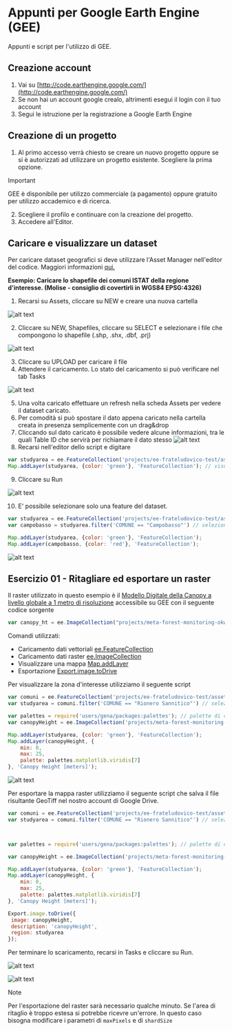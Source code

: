 # Appunti per Google Earth Engine (GEE)
Appunti e script per l'utilizzo di GEE.

## Creazione account
1. Vai su [http://code.earthengine.google.com/](http://code.earthengine.google.com/)
2. Se non hai un account google crealo, altrimenti esegui il login con il tuo account
3. Segui le istruzione per la registrazione a Google Earth Engine


## Creazione di un progetto
1. Al primo accesso verrà chiesto se creare un nuovo progetto oppure se si è autorizzati ad utilizzare un progetto esistente. Scegliere la prima opzione.
> [!IMPORTANT]  
> GEE è disponibile per utilizzo commerciale (a pagamento) oppure gratuito per utilizzo accademico e di ricerca.
2. Scegliere il profilo e continuare con la creazione del progetto.
3. Accedere all'Editor.


## Caricare e visualizzare un dataset
Per caricare dataset geografici si deve utilizzare l'Asset Manager nell'editor del codice. Maggiori informazioni [qui.](https://developers.google.com/earth-engine/guides/asset_manager)

**Esempio: Caricare lo shapefile dei comuni ISTAT della regione d'interesse. (Molise - consiglio di covertirli in WGS84 EPSG:4326)**

1. Recarsi su Assets, cliccare su NEW e creare una nuova cartella

![alt text](https://github.com/ludovico85/GIS-RESOURCES/blob/master/GEE/img/img1.png?raw=true)

2. Cliccare su NEW, Shapefiles, cliccare su SELECT e selezionare i file che compongono lo shapefile (.shp, .shx, .dbf, .prj)

![alt text](https://github.com/ludovico85/GIS-RESOURCES/blob/master/GEE/img/img2.png?raw=true)

3. Cliccare su UPLOAD per caricare il file
4. Attendere il caricamento. Lo stato del caricamento si può verificare nel tab Tasks

![alt text](https://github.com/ludovico85/GIS-RESOURCES/blob/master/GEE/img/img3.png?raw=true)

5. Una volta caricato effettuare un refresh nella scheda Assets per vedere il dataset caricato.
6. Per comodità si può spostare il dato appena caricato nella cartella creata in presenza semplicemente con un drag&drop
7. Cliccando sul dato caricato è possibile vedere alcune informazioni, tra le quali Table ID che servirà per richiamare il dato stesso
![alt text](https://github.com/ludovico85/GIS-RESOURCES/blob/master/GEE/img/img4.png?raw=true)
8. Recarsi nell'editor dello script e digitare
```javascript
var studyarea = ee.FeatureCollection('projects/ee-frateludovico-test/assets/dataset/molise') // Assegna il dato alla variabile studyarea
Map.addLayer(studyarea, {color: 'green'}, 'FeatureCollection'); // visualizza il dato
```
9. Cliccare su Run

![alt text](https://github.com/ludovico85/GIS-RESOURCES/blob/master/GEE/img/img5.png?raw=true)

10. E' possibile selezionare solo una feature del dataset.
```javascript
var studyarea = ee.FeatureCollection('projects/ee-frateludovico-test/assets/dataset/molise') // Assegna il dato alla variabile studyarea
var campobasso = studyarea.filter('COMUNE == "Campobasso"') // selezione

Map.addLayer(studyarea, {color: 'green'}, 'FeatureCollection');
Map.addLayer(campobasso, {color: 'red'}, 'FeatureCollection');
```
![alt text](https://github.com/ludovico85/GIS-RESOURCES/blob/master/GEE/img/img6.png?raw=true)


## Esercizio 01 - Ritagliare ed esportare un raster
Il raster utilizzato in questo esempio è il [Modello Digitale della Canopy a livello globale a 1 metro di risoluzione](https://gee-community-catalog.org/projects/meta_trees/?fbclid=IwZXh0bgNhZW0CMTAAAR0qEUr0dSkj3WQ5cUIHvfOwjLtXFtxEeUysNqynxtBMevFEF8CaP6a0OPQ_aem_AfeRztZ1Y8TUxqdUK-xLBSjkuWb8X6HCgjwrk2FmtjCLLz3N4ZGPzqCmujvdwAwENdIdnP5aKeakRJ3LSOsSP-XE) accessibile su GEE con il seguente codice sorgente
```javascript
var canopy_ht = ee.ImageCollection("projects/meta-forest-monitoring-okw37/assets/CanopyHeight")
```

Comandi utilizzati:
- Caricamento dati vettoriali [ee.FeatureCollection](https://developers.google.com/earth-engine/apidocs/ee-featurecollection)
- Caricamento dati raster [ee.ImageCollection](https://developers.google.com/earth-engine/apidocs/ee-imagecollection)
- Visualizzare una mappa [Map.addLayer](https://developers.google.com/earth-engine/apidocs/map-addlayer)
- Esportazione [Export.image.toDrive](https://developers.google.com/earth-engine/apidocs/export-image-todrive)


Per visualizzare la zona d'interesse utilizziamo il seguente script

```javascript
var comuni = ee.FeatureCollection('projects/ee-frateludovico-test/assets/dataset/molise') // Assegna il dato alla variabile comuni
var studyarea = comuni.filter('COMUNE == "Rionero Sannitico"') // selezione del comune che viene assegnato alla nuova variabile studyarea

var palettes = require('users/gena/packages:palettes'); // palette di colori per visualizzare il dataset raster
var canopyHeight = ee.ImageCollection('projects/meta-forest-monitoring-okw37/assets/CanopyHeight').mosaic().clip(studyarea);

Map.addLayer(studyarea, {color: 'green'}, 'FeatureCollection');
Map.addLayer(canopyHeight, {
    min: 0,
    max: 25,
    palette: palettes.matplotlib.viridis[7]
}, 'Canopy Height [meters]');

```
![alt text](https://github.com/ludovico85/GIS-RESOURCES/blob/master/GEE/img/img7.png?raw=true)


Per esportare la mappa raster utilizziamo il seguente script che salva il file risultante GeoTiff nel nostro account di Google Drive.

```javascript
var comuni = ee.FeatureCollection('projects/ee-frateludovico-test/assets/dataset/molise') // Assegna il dato alla variabile comuni
var studyarea = comuni.filter('COMUNE == "Rionero Sannitico"') // selezione del comune che viene assegnato alla nuova variabile studyarea



var palettes = require('users/gena/packages:palettes'); // palette di colori per visualizzare il dataset raster

var canopyHeight = ee.ImageCollection('projects/meta-forest-monitoring-okw37/assets/CanopyHeight').mosaic().clip(studyarea); // ritaglio del raster

Map.addLayer(studyarea, {color: 'green'}, 'FeatureCollection');
Map.addLayer(canopyHeight, {
    min: 0,
    max: 25,
    palette: palettes.matplotlib.viridis[7]
}, 'Canopy Height [meters]');

Export.image.toDrive({
 image: canopyHeight,
 description: 'canopyHeight',
 region: studyarea
});

```
Per terminare lo scaricamento, recarsi in Tasks e cliccare su Run.


![alt text](https://github.com/ludovico85/GIS-RESOURCES/blob/master/GEE/img/img8.png?raw=true)

![alt text](https://github.com/ludovico85/GIS-RESOURCES/blob/master/GEE/img/img9.png?raw=true)



> [!NOTE]  
> Per l'esportazione del raster sarà necessario qualche minuto.
> Se l'area di ritaglio è troppo estesa si potrebbe ricevre un'errore. In questo caso bisogna modificare i parametri di `maxPixels` e di `shardSize`

